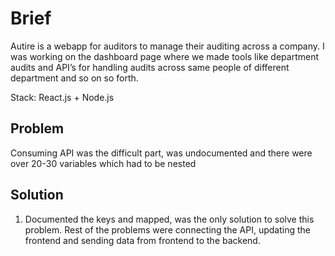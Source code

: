 # Brief

Autire is a webapp for auditors to manage their auditing across a company. I was working on the dashboard page where we made tools like department audits and API’s for handling audits across same people of different department and so on so forth.  

Stack: React.js + Node.js

## Problem
Consuming API was the difficult part, was undocumented and there were over 20-30 variables which had to be nested

## Solution
1. Documented the keys and mapped, was the only solution to solve this problem. Rest of the problems were connecting the API, updating the frontend and sending data from frontend to the backend.

